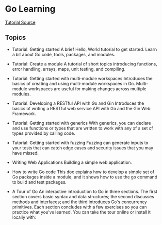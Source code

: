 # Go Learning

[Tutorial Source](https://go.dev/doc/)

## Topics

- Tutorial: Getting started
A brief Hello, World tutorial to get started. Learn a bit about Go code, tools, packages, and modules.

- Tutorial: Create a module
A tutorial of short topics introducing functions, error handling, arrays, maps, unit testing, and compiling.

- Tutorial: Getting started with multi-module workspaces
Introduces the basics of creating and using multi-module workspaces in Go. Multi-module workspaces are useful for making changes across multiple modules.

- Tutorial: Developing a RESTful API with Go and Gin
Introduces the basics of writing a RESTful web service API with Go and the Gin Web Framework.

- Tutorial: Getting started with generics
With generics, you can declare and use functions or types that are written to work with any of a set of types provided by calling code.

- Tutorial: Getting started with fuzzing
Fuzzing can generate inputs to your tests that can catch edge cases and security issues that you may have missed.

- Writing Web Applications
Building a simple web application.

- How to write Go code
This doc explains how to develop a simple set of Go packages inside a module, and it shows how to use the go command to build and test packages.

- A Tour of Go
An interactive introduction to Go in three sections. The first section covers basic syntax and data structures; the second discusses methods and interfaces; and the third introduces Go's concurrency primitives. Each section concludes with a few exercises so you can practice what you've learned. You can take the tour online or install it locally with:
